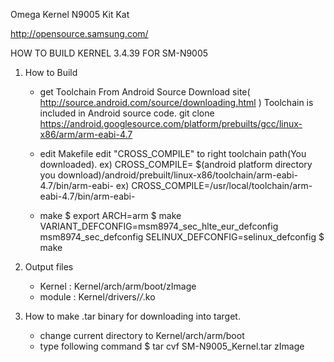 Omega Kernel N9005 Kit Kat

http://opensource.samsung.com/

HOW TO BUILD KERNEL 3.4.39 FOR SM-N9005

1. How to Build
	- get Toolchain
			From Android Source Download site( http://source.android.com/source/downloading.html )
			Toolchain is included in Android source code.
			git clone https://android.googlesource.com/platform/prebuilts/gcc/linux-x86/arm/arm-eabi-4.7

	- edit Makefile
			edit "CROSS_COMPILE" to right toolchain path(You downloaded).
			ex) CROSS_COMPILE= $(android platform directory you download)/android/prebuilt/linux-x86/toolchain/arm-eabi-4.7/bin/arm-eabi-
			ex) CROSS_COMPILE=/usr/local/toolchain/arm-eabi-4.7/bin/arm-eabi-

	- make
			$ export ARCH=arm
			$ make VARIANT_DEFCONFIG=msm8974_sec_hlte_eur_defconfig msm8974_sec_defconfig SELINUX_DEFCONFIG=selinux_defconfig
			$ make

2. Output files
	- Kernel : Kernel/arch/arm/boot/zImage
	- module : Kernel/drivers/*/*.ko

3. How to make .tar binary for downloading into target.
	- change current directory to Kernel/arch/arm/boot
	- type following command
	$ tar cvf SM-N9005_Kernel.tar zImage


